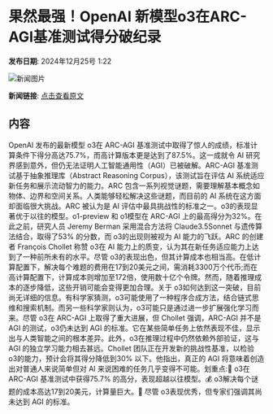 # 果然最强！​OpenAI 新模型o3在ARC-AGI基准测试得分破纪录

**发布日期**: 2024年12月25号 1:22

![新闻图片](https://upload.chinaz.com/2024/1225/6387071512206091697386670.png)

**新闻链接**: [点击查看原文](https://www.aibase.com/zh/news/14231)

## 内容

OpenAI 发布的最新模型 o3在 ARC-AGI 基准测试中取得了惊人的成绩，标准计算条件下得分高达75.7%，而高计算版本更是达到了87.5%。这一成就令 AI 研究界感到意外，但仍无法证明人工智能通用性（AGI）已被破解。ARC-AGI 基准测试基于抽象推理库（Abstract Reasoning Corpus），该测试旨在评估 AI 系统适应新任务和展示流动智力的能力。ARC 包含一系列视觉谜题，需要理解基本概念如物体、边界和空间关系。人类能够轻松解决这些谜题，而目前的 AI 系统在这方面却面临很大挑战。ARC 被认为是 AI 评估中最具挑战性的标准之一。o3的表现显著优于以往的模型。o1-preview 和 o1模型在 ARC-AGI 上的最高得分为32%。在此之前，研究人员 Jeremy Berman 采用混合方法将 Claude3.5Sonnet 与遗传算法结合，取得了53% 的分数，而 o3的出现则被视为 AI 能力的飞跃。ARC 的创建者 François Chollet 称赞 o3在 AI 能力上的质变，认为其在新任务适应能力上达到了一种前所未有的水平。尽管 o3的表现出色，但其计算成本也相当高。在低计算配置下，解决每个难题的费用在17到20美元之间，需消耗3300万个代币;而在高计算配置下，计算成本则增加至172倍，使用数十亿个令牌。然而，随着推理成本的逐步降低，这些开销可能会变得更加合理。关于 o3如何达到这一突破，目前尚无详细的信息。有科学家猜测，o3可能使用了一种程序合成方法，结合链式思维和搜索机制。而另一些科学家则认为，o3可能只是通过进一步扩展强化学习而来。尽管 o3在 ARC-AGI 上取得了重大进展，但 Chollet 强调，ARC-AGI 并不是 AGI 的测试，o3仍未达到 AGI 的标准。它在某些简单任务上依然表现不佳，显示出与人类智能之间的根本差异。此外，o3在推理过程中仍然依赖外部验证，这与 AGI 的独立学习能力相去甚远。Chollet 团队正在开发新的挑战性基准，以检验 o3的能力，预计会将其得分降低到30% 以下。他指出，真正的 AGI 将意味着创造出对普通人来说简单但对 AI 来说困难的任务几乎变得不可能。划重点:🌟 o3在 ARC-AGI 基准测试中获得75.7% 的高分，表现超越以往模型。💰 o3解决每个谜题的成本高达17到20美元，计算量巨大。🚫 尽管 o3表现优秀，但专家们强调其尚未达到 AGI 的标准。
